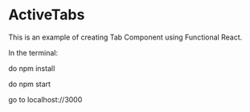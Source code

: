 # ActiveTabs
This is an example of creating Tab Component using Functional React.

In the terminal:

do npm install

do npm start

go to localhost://3000
